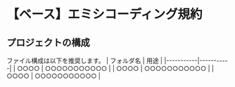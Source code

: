 # 【ベース】エミシコーディング規約

## プロジェクトの構成

ファイル構成は以下を推奨します。
| フォルダ名 | 用途 |
|-----------|-----------|
| ○○○○      | ○○○○○○○○○○○ |
| ○○○○      | ○○○○○○○○○○○ |
| ○○○○      | ○○○○○○○○○○○ |